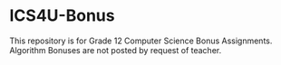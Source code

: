 # ICS4U-Bonus
This repository is for Grade 12 Computer Science Bonus Assignments. Algorithm Bonuses are not posted by request of teacher.
